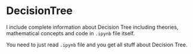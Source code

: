 # DecisionTree

I include complete information about Decision Tree including theories, mathematical concepts and code in `.ipynb` file itself.

You need to just read `.ipynb` file and you get all stuff about Decision Tree.
